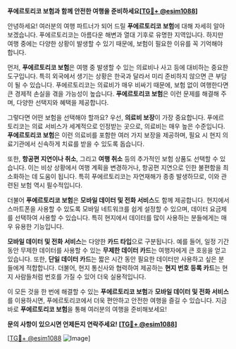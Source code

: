 **푸에르토리코 보험과 함께 안전한 여행을 준비하세요[[TG💪+ @esim1088](https://t.me/s/esim1088)]**

안녕하세요! 여러분의 여행 파트너가 되어 드릴 **푸에르토리코 보험**에 대해 자세히 알아보겠습니다. 푸에르토리코는 아름다운 해변과 열대 기후로 유명한 지역입니다. 하지만 여행 중에는 다양한 상황이 발생할 수 있기 때문에, 보험이 필요한 이유를 꼭 기억해야 합니다.

먼저, **푸에르토리코 보험**은 여행 중 발생할 수 있는 의료비나 사고 등에 대비하는 중요한 도구입니다. 특히 외국에서 생기는 상황은 한국과 달라서 미리 준비하지 않으면 큰 부담이 될 수 있습니다. 푸에르토리코는 의료비가 매우 비싸기 때문에, 보험 없이 여행한다면 큰 경제적 손실을 겪을 가능성이 높습니다. **푸에르토리코 보험**은 이런 문제를 해결해 주며, 다양한 선택지와 혜택을 제공합니다.

그렇다면 어떤 보험을 선택해야 할까요? 우선, **의료비 보장**이 가장 중요합니다. 푸에르토리코는 의료 서비스가 세계적으로 인정받는 곳으로, 의료비는 매우 높은 수준입니다. **푸에르토리코 보험**은 이런 의료비를 포함한 여러 가지 보장을 제공하며, 필요 시 현지 의료기관에서 신속하게 치료를 받을 수 있도록 돕습니다.

또한, **항공편 지연이나 취소**, 그리고 **여행 취소** 등의 추가적인 보험 상품도 선택할 수 있습니다. 이는 비상 상황에서 여행 계획을 변경하거나, 항공편 지연으로 인한 불편함을 최소화하는 데 도움이 됩니다. 특히 푸에르토리코는 자연재해가 종종 발생하므로, 이와 관련된 보험 역시 필수적입니다.

더불어 **푸에르토리코 보험**은 **모바일 데이터 및 전화 서비스**도 함께 제공합니다. 현지에서 스마트폰을 사용할 수 있도록 모바일 네트워크를 쉽게 설정할 수 있으며, 데이터 요금제를 선택하여 사용할 수 있습니다. 특히 현지에서 데이터를 많이 사용하는 분들에게는 매우 유용한 기능입니다.

**모바일 데이터 및 전화 서비스**는 다양한 **카드 타입**으로 구분됩니다. 예를 들어, 일정 기간 동안 무제한 데이터를 사용할 수 있는 **무제한 데이터 카드**는 여행자에게 큰 호응을 얻고 있습니다. 또한, **단일 데이터 카드**는 짧은 시간 동안 필요한 데이터만 사용하고 싶은 분들에게 적합합니다. 더불어, 현지 통신사와 협력하여 제공하는 **현지 번호 등록 카드**는 현지 사람들처럼 번호를 가질 수 있어 더욱 실용적입니다.

이 모든 것을 한 번에 해결할 수 있는 **푸에르토리코 보험**과 **모바일 데이터 및 전화 서비스**를 이용하시면, 푸에르토리코에서 더욱 편안하고 안전한 여행을 즐길 수 있습니다. 지금 바로 **푸에르토리코 보험**을 통해 여러분의 여행을 준비해보세요!

**문의 사항이 있으시면 언제든지 연락주세요! [[TG💪+ @esim1088](https://t.me/s/esim1088)]**

[[TG💪+ @esim1088](https://t.me/s/esim1088) ![Image](https://i.postimg.cc/Y0z9fWf4/image.png)]